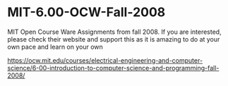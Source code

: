 # MIT-6.00-OCW-Fall-2008

MIT Open Course Ware Assignments from fall 2008. If you are interested, please check their website and support this as it is amazing to do at your own pace and learn on your own

https://ocw.mit.edu/courses/electrical-engineering-and-computer-science/6-00-introduction-to-computer-science-and-programming-fall-2008/
